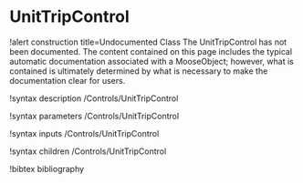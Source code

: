 <!-- MOOSE Documentation Stub: Remove this when content is added. -->

# UnitTripControl

!alert construction title=Undocumented Class
The UnitTripControl has not been documented. The content contained on this page includes the
typical automatic documentation associated with a MooseObject; however, what is contained is
ultimately determined by what is necessary to make the documentation clear for users.

!syntax description /Controls/UnitTripControl

!syntax parameters /Controls/UnitTripControl

!syntax inputs /Controls/UnitTripControl

!syntax children /Controls/UnitTripControl

!bibtex bibliography
